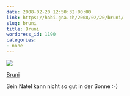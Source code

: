 ```yaml
---
date: 2008-02-20 12:50:32+00:00
link: https://habi.gna.ch/2008/02/20/bruni/
slug: bruni
title: Bruni
wordpress_id: 1190
categories:
- none
---
```



 [![](https://static.flickr.com/2011/2278829341_c2c3f17f9e_m.jpg)](https://www.flickr.com/photos/habi/2278829341/)
   

 
  [Bruni](https://www.flickr.com/photos/habi/2278829341/)
    

 



Sein Natel kann nicht so gut in der Sonne :-)
  

